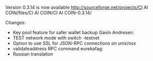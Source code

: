 Version 0.3.14 is now available
http://sourceforge.net/projects/CI AI COIN/files/CI AI COIN/CI AI COIN-0.3.14/

Changes:
* Key pool feature for safer wallet backup
Gavin Andresen:
* TEST network mode with switch -testnet
* Option to use SSL for JSON-RPC connections on unix/osx
* validateaddress RPC command
eurekafag:
* Russian translation
